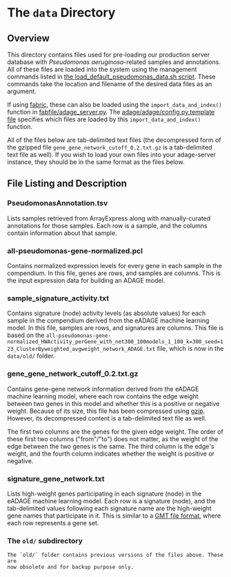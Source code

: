# The `data` Directory

## Overview

This directory contains files used for pre-loading our production server
database with *Pseudomonas aeruginosa*-related samples and annotations. All of
these files are loaded into the system using the management commands listed in
[the load_default_pseudomonas_data.sh script](https://github.com/greenelab/adage-server/blob/master/load_default_pseudomonas_data.sh).
These commands take the location and filename of the desired data files as
an argument.

If using [fabric](http://www.fabfile.org/), these can also be loaded using the
`import_data_and_index()` function in
[fabfile/adage_server.py](https://github.com/greenelab/adage-server/blob/master/fabfile/adage_server.py).
The
[adage/adage/config.py.template file](https://github.com/greenelab/adage-server/blob/master/adage/adage/config.py.template)
specifies which files are loaded by this `import_data_and_index()` function.

All of the files below are tab-delimited text files (the decompressed form
of the gzipped file `gene_gene_network_cutoff_0.2.txt.gz` is a tab-delimited
text file as well). If you wish to load your own files into your adage-server
instance, they should be in the same format as the files below.

## File Listing and Description

### **PseudomonasAnnotation.tsv**
  Lists samples retrieved from ArrayExpress along with manually-curated
  annotations for those samples. Each row is a sample, and the columns
  contain information about that sample.

### **all-pseudomonas-gene-normalized.pcl**
  Contains normalized expression levels for every gene in each sample in
  the compendium. In this file, genes are rows, and samples are columns.
  This is the input expression data for building an ADAGE model.

### **sample_signature_activity.txt**
  Contains signature (node) activity levels (as absolute values) for each
  sample in the compendium derived from the eADAGE machine learning model.
  In this file, samples are rows, and signatures are columns. This file is
  based on the
  `all-pseudomonas-gene-normalized_HWActivity_perGene_with_net300_100models_1_100_k=300_seed=123_ClusterByweighted_avgweight_network_ADAGE.txt`
  file, which is now in the `data/old/` folder.

### **gene_gene_network_cutoff_0.2.txt.gz**
  Contains gene-gene network information derived from the eADAGE machine
  learning model, where each row contains the edge weight between two genes
  in this model and whether this is a positive or negative weight. Because
  of its size, this file has been compressed using
  [gzip](http://www.gzip.org/). However, its decompressed content is a
  tab-delimited text file as well. 

  The first two columns are the genes for the given edge weight. The order of
  these first two columns ("from"/"to") does not matter, as the weight of the
  edge between the two genes is the same. The third column is the edge's
  weight, and the fourth column indicates whether the weight is positive or
  negative.

### **signature_gene_network.txt**
  Lists high-weight genes participating in each signature (node) in the eADAGE
  machine learning model. Each row is a signature (node), and the tab-delimited
  values following each signature name are the high-weight gene names that
  participate in it. This is similar to a
  [GMT file format](http://software.broadinstitute.org/cancer/software/genepattern/file-formats-guide#GMT),
  where each row represents a gene set.

### **The `old/` subdirectory**
    The `old/` folder contains previous versions of the files above. These are
    now obsolete and for backup purpose only.
